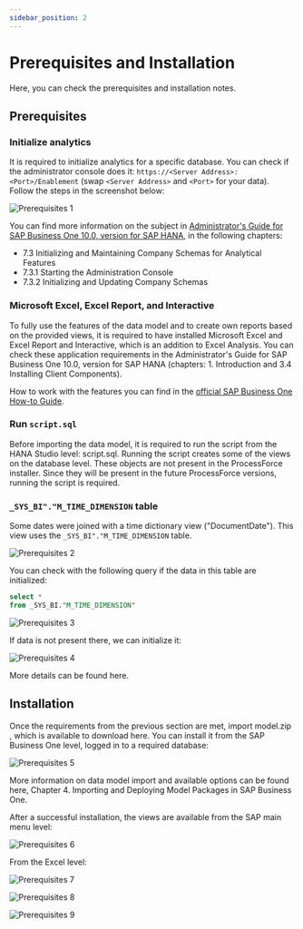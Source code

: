```yaml
---
sidebar_position: 2
---
```


# Prerequisites and Installation

Here, you can check the prerequisites and installation notes.

## Prerequisites

### Initialize analytics

It is required to initialize analytics for a specific database. You can check if the administrator console does it: `https://<Server Address>:<Port>/Enablement` (swap `<Server Address>` and `<Port>` for your data). Follow the steps in the screenshot below:

![Prerequisites 1](./media/prerequisites-installation/prerequisites-1.webp)

You can find more information on the subject in [Administrator's Guide for SAP Business One 10.0, version for SAP HANA](https://help.sap.com/doc/4e7c047f2c9e4cbe97800ffaf7b68f8e/10.0/en-US/B1_for_SAP_HANA_Admin_Guide.pdf), in the following chapters:

- 7.3 Initializing and Maintaining Company Schemas for Analytical Features
- 7.3.1 Starting the Administration Console
- 7.3.2 Initializing and Updating Company Schemas

### Microsoft Excel, Excel Report, and Interactive

To fully use the features of the data model and to create own reports based on the provided views, it is required to have installed Microsoft Excel and Excel Report and Interactive, which is an addition to Excel Analysis. You can check these application requirements in the Administrator's Guide for SAP Business One 10.0, version for SAP HANA (chapters: 1. Introduction and 3.4 Installing Client Components).

How to work with the features you can find in the [official SAP Business One How-to Guide](https://help.sap.com/http.svc/rc/d70ddaf3fc8341bbb7ea62d0742bdd88/9.3/en-US/How%20to%20Work%20with%20Excel%20Report%20and%20Interactive%20Analysis.pdf).

### Run `script.sql`

Before importing the data model, it is required to run the script from the HANA Studio level: script.sql<!-- TODO: Add link -->. Running the script creates some of the views on the database level. These objects are not present in the ProcessForce installer. Since they will be present in the future ProcessForce versions, running the script is required.

### `_SYS_BI"."M_TIME_DIMENSION` table

Some dates were joined with a time dictionary view ("DocumentDate"). This view uses the `_SYS_BI"."M_TIME_DIMENSION` table.

![Prerequisites 2](./media/prerequisites-installation/prerequisites-2.webp)

You can check with the following query if the data in this table are initialized:

```sql
select *
from _SYS_BI."M_TIME_DIMENSION"
```

![Prerequisites 3](./media/prerequisites-installation/prerequisites-3.webp)

If data is not present there, we can initialize it:

![Prerequisites 4](./media/prerequisites-installation/prerequisites-4.webp)

More details can be found here<!-- TODO: Add link -->.

## Installation

Once the requirements from the previous section are met, import model.zip <!-- TODO: Add link -->, which is available to download here. You can install it from the SAP Business One level, logged in to a required database:

![Prerequisites 5](./media/prerequisites-installation/prerequisites-5.webp)

More information on data model import and available options can be found here<!-- TODO: Add Link -->, Chapter 4. Importing and Deploying Model Packages in SAP Business One.

After a successful installation, the views are available from the SAP main menu level:

![Prerequisites 6](./media/prerequisites-installation/prerequisites-6.webp)

From the Excel level:

![Prerequisites 7](./media/prerequisites-installation/prerequisites-7.webp)

![Prerequisites 8](./media/prerequisites-installation/prerequisites-8.webp)

![Prerequisites 9](./media/prerequisites-installation/prerequisites-9.webp)
